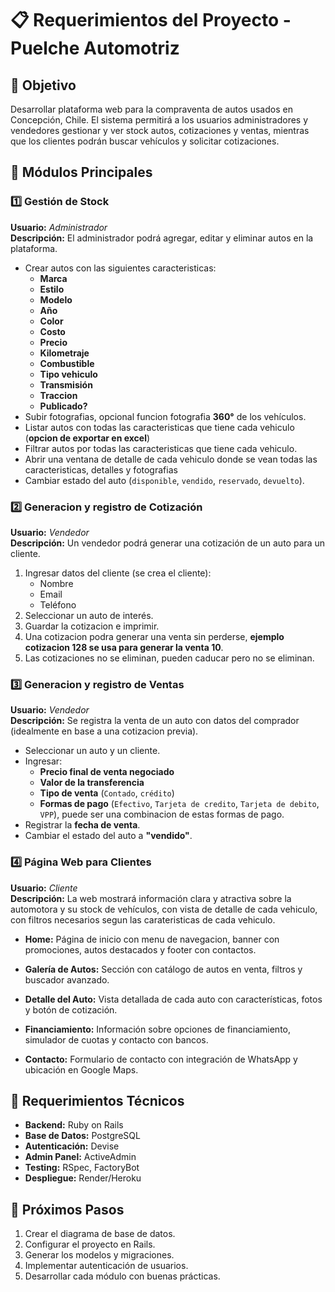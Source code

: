 # 📋 Requerimientos del Proyecto - Puelche Automotriz

## 🎯 Objetivo
Desarrollar plataforma web para la compraventa de autos usados en Concepción, Chile.
El sistema permitirá a los usuarios administradores y vendedores gestionar y ver stock autos, cotizaciones y ventas, mientras que los clientes podrán buscar vehículos y solicitar cotizaciones.

## 📂 Módulos Principales

### 1️⃣ Gestión de Stock
**Usuario:** *Administrador*  
**Descripción:** El administrador podrá agregar, editar y eliminar autos en la plataforma.

- Crear autos con las siguientes caracteristicas:
  - **Marca**
  - **Estilo**
  - **Modelo**
  - **Año**
  - **Color**
  - **Costo**
  - **Precio**
  - **Kilometraje**
  - **Combustible**
  - **Tipo vehiculo**
  - **Transmisión**
  - **Traccion**
  - **Publicado?**
- Subir fotografias, opcional funcion fotografia **360°** de los vehículos.
- Listar autos con todas las caracteristicas que tiene cada vehiculo (**opcion de exportar en excel**)
- Filtrar autos por todas las caracteristicas que tiene cada vehiculo.
- Abrir una ventana de detalle de cada vehiculo donde se vean todas las caracteristicas, detalles y fotografias
- Cambiar estado del auto (`disponible`, `vendido`, `reservado`, `devuelto`).

### 2️⃣ Generacion y registro de Cotización
**Usuario:** *Vendedor*  
**Descripción:** Un vendedor podrá generar una cotización de un auto para un cliente.

1. Ingresar datos del cliente (se crea el cliente):
   - Nombre
   - Email
   - Teléfono
2. Seleccionar un auto de interés.
3. Guardar la cotizacion e imprimir.
4. Una cotizacion podra generar una venta sin perderse, **ejemplo cotizacion 128 se usa para generar la venta 10**.
5. Las cotizaciones no se eliminan, pueden caducar pero no se eliminan.

### 3️⃣ Generacion y registro de Ventas
**Usuario:** *Vendedor*  
**Descripción:** Se registra la venta de un auto con datos del comprador (idealmente en base a una cotizacion previa).

- Seleccionar un auto y un cliente.
- Ingresar:
  - **Precio final de venta negociado**
  - **Valor de la transferencia**
  - **Tipo de venta** (`Contado`, `crédito`)
  - **Formas de pago** (`Efectivo`, `Tarjeta de credito`, `Tarjeta de debito`, `VPP`), puede ser una combinacion de estas formas de pago.
- Registrar la **fecha de venta**.
- Cambiar el estado del auto a **"vendido"**.

### 4️⃣ Página Web para Clientes

**Usuario:** *Cliente*  
**Descripción:** La web mostrará información clara y atractiva sobre la automotora y su stock de vehículos, con vista de detalle de cada vehiculo, con filtros necesarios segun las carateristicas de cada vehiculo.

- **Home:**  Página de inicio con menu de navegacion, banner con promociones, autos destacados y footer con contactos.

- **Galería de Autos:**  Sección con catálogo de autos en venta, filtros y buscador avanzado.

- **Detalle del Auto:**  Vista detallada de cada auto con características, fotos y botón de cotización.

- **Financiamiento:**  Información sobre opciones de financiamiento, simulador de cuotas y contacto con bancos.

- **Contacto:**  Formulario de contacto con integración de WhatsApp y ubicación en Google Maps.

## 🚀 Requerimientos Técnicos
- **Backend:** Ruby on Rails
- **Base de Datos:** PostgreSQL
- **Autenticación:** Devise
- **Admin Panel:** ActiveAdmin
- **Testing:** RSpec, FactoryBot
- **Despliegue:** Render/Heroku

## 📅 Próximos Pasos
1. Crear el diagrama de base de datos.
2. Configurar el proyecto en Rails.
3. Generar los modelos y migraciones.
4. Implementar autenticación de usuarios.
5. Desarrollar cada módulo con buenas prácticas.
